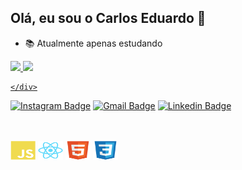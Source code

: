 ## Olá, eu sou o Carlos Eduardo 👋

- 📚 Atualmente apenas estudando

<div>
  
  <a href="https://github.com/CarlosEduardoVdeOliveira">
     <img height="180em" src="https://github-readme-stats.vercel.app/api?username=CarlosEduardoVdeOliveira&show_icons=true&theme=algolia&include_all_commits=true&count_private=true"/>
  <img height="180em" src="https://github-readme-stats.vercel.app/api/top-langs/?username=CarlosEduardoVdeOliveira&layout=compact&langs_count=7&theme=algolia"/>
    
    </div>
  
[![Instagram Badge](https://img.shields.io/badge/-@carlos_eduardo_1_1-6633cc?style=flat-square&labelColor=6633cc&logo=instagram&logoColor=white&link=https://www.instagram.com/carlos_eduardo_1_1/)](https://www.instagram.com/carlos_eduardo_1_1/)
[![Gmail Badge](https://img.shields.io/badge/-vieiradeoliveira70@gmail.com-6633cc?style=flat-square&logo=Gmail&logoColor=white&link=mailto:vieiradeoliveira70@gmail.com)](mailto:vieiradeoliveira70@gmail.com) [![Linkedin Badge](https://img.shields.io/badge/-Carlos%20Eduardo-6633cc?style=flat-square&logo=Linkedin&logoColor=white&link=https://www.linkedin.com/in/carloseduardovdeoliveira/)](https://www.linkedin.com/in/carloseduardovdeoliveira/)  
  <br>
<div style="display: inline_block"><br>
  <img align="center" alt="carlos-Js" height="30" width="40" src="https://raw.githubusercontent.com/devicons/devicon/master/icons/javascript/javascript-plain.svg">
  <img align="center" alt="carlos-React" height="30" width="40" src="https://raw.githubusercontent.com/devicons/devicon/master/icons/react/react-original.svg">
  <img align="center" alt="carlos-HTML" height="30" width="40" src="https://raw.githubusercontent.com/devicons/devicon/master/icons/html5/html5-original.svg">
  <img align="center" alt="carlos-CSS" height="30" width="40" src="https://raw.githubusercontent.com/devicons/devicon/master/icons/css3/css3-original.svg">
  
</div>

